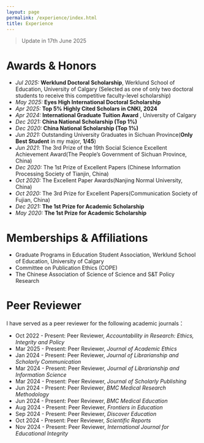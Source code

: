 ```yaml
---
layout: page
permalink: /experience/index.html
title: Experience
---
```


> Update in 17th June 2025

# Awards & Honors
- *Jul 2025:* **Werklund Doctoral Scholarship**, Werklund School of Education, University of Calgary (Selected as one of only two doctoral students to receive this competitive faculty-level scholarship)
- *May 2025:* **Eyes High International Doctoral Scholarship**
- *Apr 2025:* **Top 5% Highly Cited Scholars in CNKI, 2024**
- *Apr 2024:* **International Graduate Tuition Award** , University of Calgary
- *Dec 2021:* **China National Scholarship (Top 1%)** 
- *Dec 2020:* **China National Scholarship (Top 1%)** 
- *Jun 2021:* Outstanding University Graduates in Sichuan Province(**Only Best Student** in my major, **1/45**)
- *Jun 2021*: The 3rd Prize of the 19th Social Science Excellent Achievement Award(The People’s Government of Sichuan Province, China)
- *Dec 2020:* The 1st Prize of Excellent Papers (Chinese Information Processing Society of Tianjin, China)
- *Oct 2020:* The Excellent Paper Awards(Nanjing Normal University, China)  
- *Oct 2020:* The 3rd Prize for Excellent Papers(Communication Society of Fujian, China)
- *Dec 2021:* **The 1st Prize for Academic Scholarship** 
- *May 2020:* **The 1st Prize for Academic Scholarship**

# Memberships & Affiliations
- Graduate Programs in Education Student Association, Werklund School of Education, University of Calgary
- Committee on Publication Ethics (COPE)
- The Chinese Association of Science of Science and S&T Policy Research

# Peer Reviewer
I have served as a peer reviewer for the following academic journals：
- Oct 2022 - Present: Peer Reviewer, *Accountability in Research: Ethics, Integrity and Policy*
- Mar 2025 - Present: Peer Reviewer, *Journal of Academic Ethics*
- Jan 2024 - Present: Peer Reviewer, *Journal of Librarianship and Scholarly Communication*
- Mar 2024 - Present: Peer Reviewer, *Journal of Librarianship and Information Science*
- Mar 2024 - Present: Peer Reviewer, *Journal of Scholarly Publishing*
- Jun 2024 - Present: Peer Reviewer, *BMC Medical Research Methodology*
- Jun 2024 - Present: Peer Reviewer, *BMC Medical Education*
- Aug 2024 - Present: Peer Reviewer, *Frontiers in Education*
- Sep 2024 - Present: Peer Reviewer, *Discover Education*
- Oct 2024 - Present: Peer Reviewer, *Scientific Reports*
- Nov 2024 - Present: Peer Reviewer, *International Journal for Educational Integrity*
